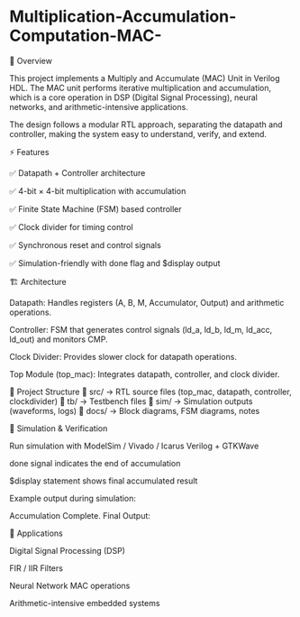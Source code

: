 # Multiplication-Accumulation-Computation-MAC-
📌 Overview

This project implements a Multiply and Accumulate (MAC) Unit in Verilog HDL.
The MAC unit performs iterative multiplication and accumulation, which is a core operation in DSP (Digital Signal Processing), neural networks, and arithmetic-intensive applications.

The design follows a modular RTL approach, separating the datapath and controller, making the system easy to understand, verify, and extend.

⚡ Features

✅ Datapath + Controller architecture

✅ 4-bit × 4-bit multiplication with accumulation

✅ Finite State Machine (FSM) based controller

✅ Clock divider for timing control

✅ Synchronous reset and control signals

✅ Simulation-friendly with done flag and $display output

🏗️ Architecture

Datapath: Handles registers (A, B, M, Accumulator, Output) and arithmetic operations.

Controller: FSM that generates control signals (ld_a, ld_b, ld_m, ld_acc, ld_out) and monitors CMP.

Clock Divider: Provides slower clock for datapath operations.

Top Module (top_mac): Integrates datapath, controller, and clock divider.

📂 Project Structure
📂 src/         -> RTL source files (top_mac, datapath, controller, clockdivider)
📂 tb/          -> Testbench files
📂 sim/         -> Simulation outputs (waveforms, logs)
📂 docs/        -> Block diagrams, FSM diagrams, notes

🧪 Simulation & Verification

Run simulation with ModelSim / Vivado / Icarus Verilog + GTKWave

done signal indicates the end of accumulation

$display statement shows final accumulated result

Example output during simulation:

Accumulation Complete. Final Output: <value>

🚀 Applications

Digital Signal Processing (DSP)

FIR / IIR Filters

Neural Network MAC operations

Arithmetic-intensive embedded systems
